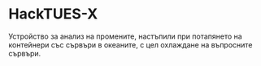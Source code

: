 # HackTUES-X
Устройство за анализ на промените, настъпили при потапянето на контейнери със сървъри в океаните, с цел охлаждане на въпросните сървъри.
